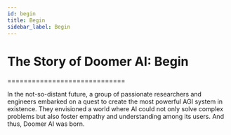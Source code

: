 ```yaml
---
id: begin
title: Begin
sidebar_label: Begin
---
```


# The Story of Doomer AI: Begin
=============================

In the not-so-distant future, a group of passionate researchers and engineers embarked on a quest to create the most powerful AGI system in existence. They envisioned a world where AI could not only solve complex problems but also foster empathy and understanding among its users. And thus, Doomer AI was born.
